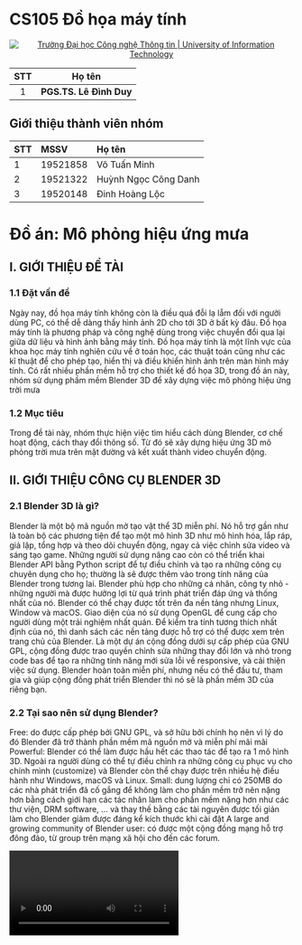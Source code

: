 # CS105 Đồ họa máy tính 


<p align="center">
  <a href="https://www.uit.edu.vn/" title="Trường Đại học Công nghệ Thông tin" style="border: none;">
    <img src="https://i.imgur.com/WmMnSRt.png" alt="Trường Đại học Công nghệ Thông tin | University of Information Technology">
  </a>
</p>

| STT | Họ tên |
| :---: | --- |
| 1 | **PGS.TS. Lê Đình Duy** | 

## **Giới thiệu thành viên nhóm**
<!-- ### Thông tin liên hệ -->
| STT | MSSV | Họ tên |
|:--- | :-------|:----------|
|1|19521858|Võ Tuấn Minh|19521858@gm.uit.edu.vn|
|2|19521322|Huỳnh Ngọc Công Danh| 19521322@gm.uit.edu.vn|
|3|19520148|Đinh Hoàng Lộc|19520148@gm.uit.edu.vn|


# Đồ án: Mô phỏng hiệu ứng mưa
<h2>I.	GIỚI THIỆU ĐỀ TÀI	</h2>
<h3>1.1 Đặt vấn đề</h3>
Ngày nay, đồ họa máy tính không còn là điều quá đỗi lạ lẵm đối với người dùng PC, có thể dễ dàng thấy hình ảnh 2D cho tới 3D ở bất kỳ đâu. 
Đồ họa máy tính là phương pháp và công nghệ dùng trong việc chuyển đổi qua lại giữa dữ liệu và hình ảnh bằng máy tính. Đồ họa máy tính là một lĩnh vực của khoa học máy tính nghiên cứu về ở toán học, các thuật toán cũng như các kĩ thuật để cho phép tạo, hiển thị và điều khiển hình ảnh trên màn hình máy tính. 
Có rất nhiều phần mềm hỗ trợ cho thiết kế đồ họa 3D, trong đồ án này, nhóm sử dụng phầm mềm Blender 3D để xây dựng việc mô phỏng hiệu ứng trời mưa
<h3>1.2 Mục tiêu</h3>
Trong đề tài này, nhóm thực hiện việc tìm hiểu cách dùng Blender, cơ chế hoạt động, cách thay đổi thông số. Từ đó sẽ xây dựng hiệu ứng 3D mô phỏng trời mưa trên mặt đường và kết xuất thành video chuyển động. 



<h2>II.	GIỚI THIỆU CÔNG CỤ BLENDER 3D </h2>
<h3>2.1	Blender 3D là gì?</h3>
Blender là một bộ mã nguồn mở tạo vật thể 3D miễn phí. Nó hỗ trợ gần như là toàn bộ các phương tiện để tạo một mô hình 3D như mô hình hóa, lắp ráp, giả lập, tổng hợp và theo dõi chuyển động, ngay cả việc chỉnh sửa video và sáng tạo game. Những người sử dụng nâng cao còn có thể triển khai Blender API bằng Python script để tự điều chỉnh và tạo ra những công cụ chuyên dụng cho họ; thường là sẽ được thêm vào trong tính năng của Blender trong tương lai. Blender phù hợp cho những cá nhân, công ty nhỏ - những người mà được hưởng lợi từ quá trình phát triển đáp ứng và thống nhất của nó.
Blender có thể chạy được tốt trên đa nền tảng nhưng Linux, Window và macOS. Giao diện của nó sử dụng OpenGL để cung cấp cho người dùng một trải nghiệm nhất quán. Để kiểm tra tính tương thích nhất định của nó, thì danh sách các nền tảng được hỗ trợ có thể được xem trên trang chủ của Blender.
Là một dự án cộng đồng dưới sự cấp phép của GNU GPL, cộng đồng được trao quyền chỉnh sửa những thay đổi lớn và nhỏ trong code bas để tạo ra những tính năng mới sửa lỗi về responsive, và cải thiện việc sử dụng. Blender hoàn toàn miễn phí, nhưng nếu có thể đầu tư, tham gia và giúp cộng đồng phát triển Blender thì nó sẽ là phần mềm 3D của riêng bạn.
<h3>2.2	Tại sao nên sử dụng Blender?</h3>
Free: do được cấp phép bởi GNU GPL, và sở hữu bởi chính họ nên vì lý do đó Blender đã trở thành phần mềm mã nguồn mở và miễn phí mãi mãi
Powerful: Blender có thể làm được hầu hết các thao tác để tạo ra 1 mô hình 3D. Ngoài ra người dùng có thể tự điều chỉnh ra những công cụ phục vụ cho chính mình (customize) và Blender còn thể chạy được trên nhiều hệ điều hành như Windows, macOS và Linux.
Small: dung lượng chỉ có 250MB do các nhà phát triển đã cố gắng để không làm cho phần mềm trở nên nặng hơn bằng cách giới hạn các tác nhân làm cho phần mềm nặng hơn như các thư viện, DRM software, … và thay thế bằng các tài nguyên được tối giản làm cho Blender giảm được đáng kể kích thước khi cài đặt
A large and growing community of Blender user: có được một cộng đồng mạng hỗ trợ đông đảo, từ group trên mạng xã hội cho đến các forum.



<video> /render/Demo_CS105.mp4 </video>
